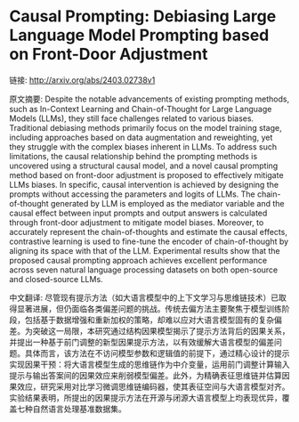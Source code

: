 # Causal Prompting: Debiasing Large Language Model Prompting based on Front-Door Adjustment

链接: http://arxiv.org/abs/2403.02738v1

原文摘要:
Despite the notable advancements of existing prompting methods, such as
In-Context Learning and Chain-of-Thought for Large Language Models (LLMs), they
still face challenges related to various biases. Traditional debiasing methods
primarily focus on the model training stage, including approaches based on data
augmentation and reweighting, yet they struggle with the complex biases
inherent in LLMs. To address such limitations, the causal relationship behind
the prompting methods is uncovered using a structural causal model, and a novel
causal prompting method based on front-door adjustment is proposed to
effectively mitigate LLMs biases. In specific, causal intervention is achieved
by designing the prompts without accessing the parameters and logits of LLMs.
The chain-of-thought generated by LLM is employed as the mediator variable and
the causal effect between input prompts and output answers is calculated
through front-door adjustment to mitigate model biases. Moreover, to accurately
represent the chain-of-thoughts and estimate the causal effects, contrastive
learning is used to fine-tune the encoder of chain-of-thought by aligning its
space with that of the LLM. Experimental results show that the proposed causal
prompting approach achieves excellent performance across seven natural language
processing datasets on both open-source and closed-source LLMs.

中文翻译:
尽管现有提示方法（如大语言模型中的上下文学习与思维链技术）已取得显著进展，但仍面临各类偏差问题的挑战。传统去偏方法主要聚焦于模型训练阶段，包括基于数据增强和重新加权的策略，却难以应对大语言模型固有的复杂偏差。为突破这一局限，本研究通过结构因果模型揭示了提示方法背后的因果关系，并提出一种基于前门调整的新型因果提示方法，以有效缓解大语言模型的偏差问题。具体而言，该方法在不访问模型参数和逻辑值的前提下，通过精心设计的提示实现因果干预：将大语言模型生成的思维链作为中介变量，运用前门调整计算输入提示与输出答案间的因果效应来削弱模型偏差。此外，为精确表征思维链并估算因果效应，研究采用对比学习微调思维链编码器，使其表征空间与大语言模型对齐。实验结果表明，所提出的因果提示方法在开源与闭源大语言模型上均表现优异，覆盖七种自然语言处理基准数据集。
